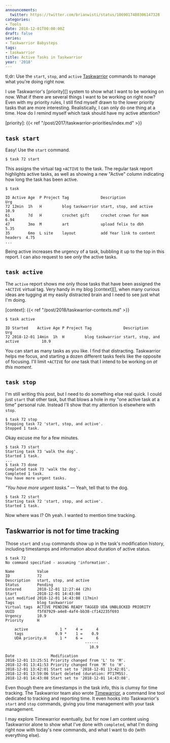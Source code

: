 ```yaml
---
announcements:
  twitter: https://twitter.com/brianwisti/status/1069017480306147328
categories:
- Tools
date: 2018-12-01T00:00:00Z
draft: false
series:
- Taskwarrior Babysteps
tags:
- taskwarrior
title: Active Tasks in Taskwarrior
year: '2018'
---
```


tl;dr: Use the `start`, `stop`, and `active` [Taskwarrior][] commands to manage what you're doing right now.

[Taskwarrior]: https://taskwarrior.org/
<!--more-->

I use Taskwarrior's [priority][] system to show what I want to be working on now. What if there are
several things I want to be working on right now? Even with my priority rules, I still find myself drawn to
the lower priority tasks that are more interesting. Realistically, I can only do one thing at a time. How do I
remind myself which task should have my active attention?

[priority]: {{< ref "/post/2017/taskwarrior-priorities/index.md" >}}

## `task start`

Easy! Use the `start` command.

    $ task 72 start

This assigns the virtual tag `+ACTIVE` to the task. The regular task report highlights active tasks, as well
as showing a new "Active" column indicating how long the task has been active.

    $ task

    ID Active Age  P Project Tag              Description                       Urg
    72 12min  1h   H         blog taskwarrior start, stop, and active           10.9
    61        7d   H         crochet gift     crochet crown for mom             6.94
    47        3mo  M         art              upload felix to dbh               5.35
    35        6mo  L site    layout           add Year link to content headers  4.75
    ...

Being active increases the urgency of a task, bubbling it up to the top in this report. I can also request to
see *only* the active tasks.

## `task active`

The `active` report shows me only those tasks that have been assigned the `+ACTIVE` virtual tag. Very handy in
my blog [context][], when many curious ideas are tugging at my easily distracted brain and I need to see just what
I'm doing.

[context]: {{< ref "/post/2018/taskwarrior-contexts.md" >}}

    $ task active

    ID Started    Active Age P Project Tag              Description                      Urg
    72 2018-12-01 14min  1h  H         blog taskwarrior start, stop, and active          10.9

You can start as many tasks as you like. I find that distracting. Taskwarrior helps me focus, and starting a
dozen different tasks feels like the opposite of focusing. I'll limit `+ACTIVE` for *one* task that I intend to
be working on *at this moment*.

## `task stop`

I'm still writing this post, but I need to do something else real quick. I could just `start` that other task,
but that blows a hole in my "one active task at a time" personal rule. Instead I'll show that my attention is
elsewhere with `stop`.

    $ task 72 stop
    Stopping task 72 'start, stop, and active'.
    Stopped 1 task.

Okay excuse me for a few minutes.

    $ task 73 start
    Starting task 73 'walk the dog'.
    Started 1 task.
    ...
    $ task 73 done
    Completed task 73 'walk the dog'.
    Completed 1 task.
    You have more urgent tasks.

*"You have more urgent tasks."* — Yeah, tell that to the dog.

    $ task 72 start
    Starting task 72 'start, stop, and active'.
    Started 1 task.

Now where was I? Oh yeah. I wanted to mention time tracking.

## Taskwarrior is not for time tracking

Those `start` and `stop` commands show up in the task's modification history, including timestamps and
information about duration of active status.

    $ task 72
    No command specified - assuming 'information'.

    Name          Value
    ID            72
    Description   start, stop, and active
    Status        Pending
    Entered       2018-12-01 12:27:44 (2h)
    Start         2018-12-01 14:43:08
    Last modified 2018-12-01 14:43:08 (17min)
    Tags          blog taskwarrior
    Virtual tags  ACTIVE PENDING READY TAGGED UDA UNBLOCKED PRIORITY
    UUID          f5f87929-a4e8-4af4-bb38-cf142235f693
    Urgency       10.9
    Priority      H

        active              1 *    4 =      4
        tags              0.9 *    1 =    0.9
        UDA priority.H      1 *    6 =      6
                                       ------
                                         10.9

    Date                Modification
    2018-12-01 13:25:51 Priority changed from 'L' to 'M'.
    2018-12-01 13:41:53 Priority changed from 'M' to 'H'.
    2018-12-01 13:42:01 Start set to '2018-12-01 13:42:01'.
    2018-12-01 13:59:06 Start deleted (duration: PT17M5S).
    2018-12-01 14:43:08 Start set to '2018-12-01 14:43:08'.

Even though there are timestamps in the task info, this is clumsy for time tracking. The Taskwarrior team also
wrote [Timewarrior][], a command line tool dedicated to tracking and reporting time. It even hooks into
Taskwarrior's `start` and `stop` commands, giving you time management with your task management.

I may explore Timewarrior eventually, but for now I am content using Taskwarrior alone to show what I've done
with `completed`, what I'm doing right now with today's new commands, and what I want to do (with everything
else).

[Timewarrior]: https://taskwarrior.org/docs/timewarrior

